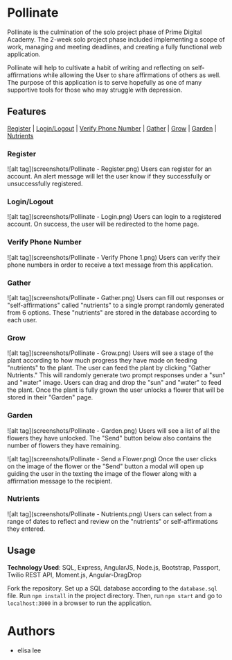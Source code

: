 # Pollinate
Pollinate is the culmination of the solo project phase of Prime Digital Academy. The 2-week solo project phase included implementing a scope of work, managing and meeting deadlines, and creating a fully functional web application.

Pollinate will help to cultivate a habit of writing and reflecting on self-affirmations while allowing the User to share affirmations of others as well. The purpose of this application is to serve hopefully as one of many supportive tools for those who may struggle with depression.

## Features
[Register](#register) | [Login/Logout](#login_logout) | [Verify Phone Number](#verify) | [Gather](#gather) | [Grow](#grow) | [Garden](#garden) | [Nutrients](#nutrients)

### <a name="register">Register</a>
![alt tag](screenshots/Pollinate - Register.png)
Users can register for an account. An alert message will let the user know if they successfully or unsuccessfully registered.

### <a name="login_logout">Login/Logout</a>
![alt tag](screenshots/Pollinate - Login.png)
Users can login to a registered account. On success, the user will be redirected to the home page.

### <a name="verify">Verify Phone Number</a>
![alt tag](screenshots/Pollinate - Verify Phone 1.png)
Users can verify their phone numbers in order to receive a text message from this application.

### <a name="gather">Gather</a>
![alt tag](screenshots/Pollinate - Gather.png)
Users can fill out responses or "self-affirmations" called "nutrients" to a single prompt randomly generated from 6 options. These "nutrients" are stored in the database according to each user.

### <a name="grow">Grow</a>
![alt tag](screenshots/Pollinate - Grow.png)
Users will see a stage of the plant according to how much progress they have made on feeding "nutrients" to the plant. The user can feed the plant by clicking "Gather Nutrients." This will randomly generate two prompt responses under a "sun" and "water" image. Users can drag and drop the "sun" and "water" to feed the plant. Once the plant is fully grown the user unlocks a flower that will be stored in their "Garden" page.

### <a name="garden">Garden</a>
![alt tag](screenshots/Pollinate - Garden.png)
Users will see a list of all the flowers they have unlocked. The "Send" button below also contains the number of flowers they have remaining.

![alt tag](screenshots/Pollinate - Send a Flower.png)
Once the user clicks on the image of the flower or the "Send" button a modal will open up guiding the user in the texting the image of the flower along with a affirmation message to the recipient.

### <a name="nutrients">Nutrients</a>
![alt tag](screenshots/Pollinate - Nutrients.png)
Users can select from a range of dates to reflect and review on the "nutrients" or self-affirmations they entered.

## Usage
<b>Technology Used</b>: SQL, Express, AngularJS, Node.js, Bootstrap, Passport, Twilio REST API, Moment.js, Angular-DragDrop

Fork the repository. Set up a SQL database according to the `database.sql` file. Run `npm install` in the project directory. Then, run `npm start` and go to `localhost:3000` in a browser to run the application.

# Authors
- elisa lee

